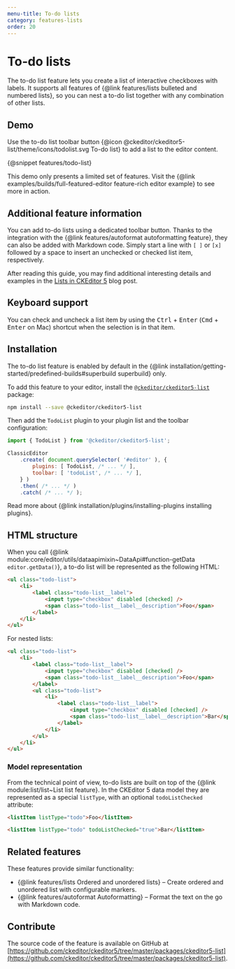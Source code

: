 ```yaml
---
menu-title: To-do lists
category: features-lists
order: 20
---
```


# To-do lists

The to-do list feature lets you create a list of interactive checkboxes with labels. It supports all features of {@link features/lists bulleted and numbered lists}, so you can nest a to-do list together with any combination of other lists.

## Demo

Use the to-do list toolbar button {@icon @ckeditor/ckeditor5-list/theme/icons/todolist.svg To-do list} to add a list to the editor content.

{@snippet features/todo-list}

<info-box info>
	This demo only presents a limited set of features. Visit the {@link examples/builds/full-featured-editor feature-rich editor example} to see more in action.
</info-box>

## Additional feature information

You can add to-do lists using a dedicated toolbar button. Thanks to the integration with the {@link features/autoformat autoformatting feature}, they can also be added with Markdown code. Simply start a line with `[ ]` or `[x]` followed by a space to insert an unchecked or checked list item, respectively.

After reading this guide, you may find additional interesting details and examples in the [Lists in CKEditor 5](https://ckeditor.com/blog/Feature-of-the-month-Lists-in-CKEditor-5/) blog post.

## Keyboard support

You can check and uncheck a list item by using the <kbd>Ctrl</kbd> + <kbd>Enter</kbd> (<kbd>Cmd</kbd> + <kbd>Enter</kbd> on Mac) shortcut when the selection is in that item.

## Installation

<info-box info>
	The to-do list feature is enabled by default in the {@link installation/getting-started/predefined-builds#superbuild superbuild} only.
</info-box>

To add this feature to your editor, install the [`@ckeditor/ckeditor5-list`](https://www.npmjs.com/package/@ckeditor/ckeditor5-list) package:

```bash
npm install --save @ckeditor/ckeditor5-list
```

Then add the `TodoList` plugin to your plugin list and the toolbar configuration:

```js
import { TodoList } from '@ckeditor/ckeditor5-list';

ClassicEditor
	.create( document.querySelector( '#editor' ), {
		plugins: [ TodoList, /* ... */ ],
		toolbar: [ 'todoList', /* ... */ ],
	} )
	.then( /* ... */ )
	.catch( /* ... */ );
```

<info-box info>
	Read more about {@link installation/plugins/installing-plugins installing plugins}.
</info-box>

## HTML structure

When you call {@link module:core/editor/utils/dataapimixin~DataApi#function-getData `editor.getData()`}, a to-do list will be represented as the following HTML:

```html
<ul class="todo-list">
	<li>
		<label class="todo-list__label">
			<input type="checkbox" disabled [checked] />
			<span class="todo-list__label__description">Foo</span>
		</label>
	</li>
</ul>
```

For nested lists:

```html
<ul class="todo-list">
	<li>
		<label class="todo-list__label">
			<input type="checkbox" disabled [checked] />
			<span class="todo-list__label__description">Foo</span>
		</label>
		<ul class="todo-list">
			<li>
				<label class="todo-list__label">
					<input type="checkbox" disabled [checked] />
					<span class="todo-list__label__description">Bar</span>
				</label>
			</li>
		</ul>
	</li>
</ul>
```

### Model representation

From the technical point of view, to-do lists are built on top of the {@link module:list/list~List list feature}. In the CKEditor 5 data model they are represented as a special `listType`, with an optional `todoListChecked` attribute:

```html
<listItem listType="todo">Foo</listItem>
```

```html
<listItem listType="todo" todoListChecked="true">Bar</listItem>
```

## Related features

These features provide similar functionality:
* {@link features/lists Ordered and unordered lists} &ndash; Create ordered and unordered list with configurable markers.
* {@link features/autoformat Autoformatting} &ndash; Format the text on the go with Markdown code.

## Contribute

The source code of the feature is available on GitHub at [https://github.com/ckeditor/ckeditor5/tree/master/packages/ckeditor5-list](https://github.com/ckeditor/ckeditor5/tree/master/packages/ckeditor5-list).
